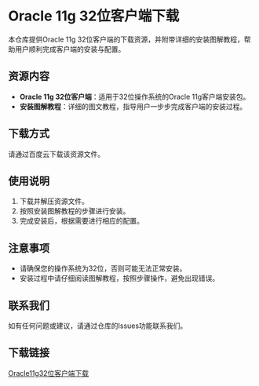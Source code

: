 # Oracle 11g 32位客户端下载

本仓库提供Oracle 11g 32位客户端的下载资源，并附带详细的安装图解教程，帮助用户顺利完成客户端的安装与配置。

## 资源内容

- **Oracle 11g 32位客户端**：适用于32位操作系统的Oracle 11g客户端安装包。
- **安装图解教程**：详细的图文教程，指导用户一步步完成客户端的安装过程。

## 下载方式

请通过百度云下载该资源文件。

## 使用说明

1. 下载并解压资源文件。
2. 按照安装图解教程的步骤进行安装。
3. 完成安装后，根据需要进行相应的配置。

## 注意事项

- 请确保您的操作系统为32位，否则可能无法正常安装。
- 安装过程中请仔细阅读图解教程，按照步骤操作，避免出现错误。

## 联系我们

如有任何问题或建议，请通过仓库的Issues功能联系我们。

## 下载链接

[Oracle11g32位客户端下载](https://pan.quark.cn/s/542a4c0eb33f)